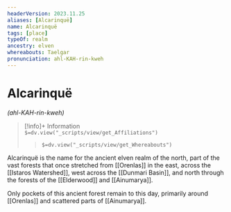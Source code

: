 ```yaml
---
headerVersion: 2023.11.25
aliases: [Alcarinquë]
name: Alcarinquë
tags: [place]
typeOf: realm
ancestry: elven
whereabouts: Taelgar
pronunciation: ahl-KAH-rin-kweh
---
```

# Alcarinquë
*(ahl-KAH-rin-kweh)*
>[!info]+ Information  
> `$=dv.view("_scripts/view/get_Affiliations")`  
>> `$=dv.view("_scripts/view/get_Whereabouts")`

Alcarinquë is the name for the ancient elven realm of the north, part of the vast forests that once stretched from [[Orenlas]] in the east, across the [[Istaros Watershed]], west across the [[Dunmari Basin]], and north through the forests of the [[Elderwood]] and [[Ainumarya]]. 

Only pockets of this ancient forest remain to this day, primarily around [[Orenlas]] and scattered parts of [[Ainumarya]]. 